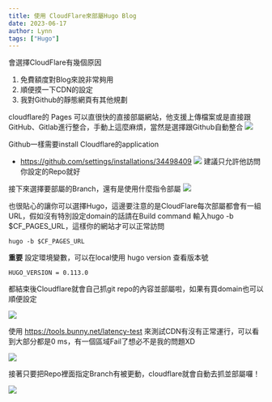 ```yaml
---
title: 使用 CloudFlare來部屬Hugo Blog
date: 2023-06-17
author: Lynn
tags: ["Hugo"]
---
```


會選擇CloudFlare有幾個原因
1. 免費額度對Blog來說非常夠用
2. 順便摸一下CDN的設定
3. 我對Github的靜態網頁有其他規劃


cloudflare的 Pages 可以直很快的直接部屬網站，他支援上傳檔案或是直接跟GitHub、Gitlab進行整合，手動上這麼麻煩，當然是選擇跟Github自動整合
![](/img/CreateApplication.png)

<!--more-->

Github一樣需要install Cloudflare的application
* https://github.com/settings/installations/34498409
![](/img/InstallApplication.png) 
建議只允許他訪問你設定的Repo就好

接下來選擇要部屬的Branch，還有是使用什麼指令部屬
![](/img/SelectDeployBranch.png)

也很貼心的讓你可以選擇Hugo，這邊要注意的是CloudFlare每次部屬都會有一組URL，假如沒有特別設定domain的話請在Build command 輸入hugo -b $CF_PAGES_URL，這樣你的網站才可以正常訪問
```
hugo -b $CF_PAGES_URL
```

**重要**
設定環境變數，可以在local使用 hugo version 查看版本號
```
HUGO_VERSION = 0.113.0
```
都結束後Cloudflare就會自己抓git repo的內容並部屬啦，如果有買domain也可以順便設定

![](/img/DeploySuccess.png)

使用 https://tools.bunny.net/latency-test 來測試CDN有沒有正常運行，可以看到大部分都是0 ms，有一個區域Fail了想必不是我的問題XD

![](/img/Test.png)

接著只要把Repo裡面指定Branch有被更動，cloudflare就會自動去抓並部屬囉！

![](/img/ChangeDeploy.png)

